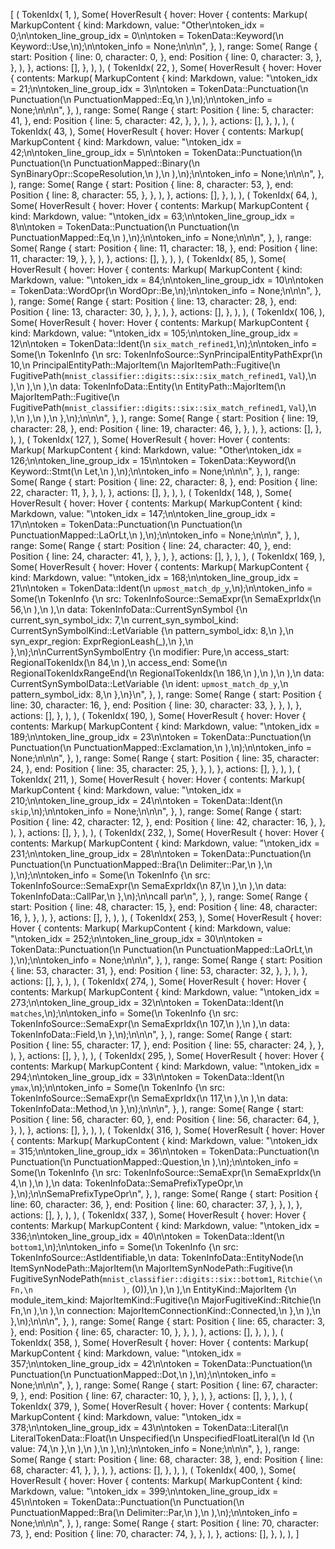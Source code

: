 [
    (
        TokenIdx(
            1,
        ),
        Some(
            HoverResult {
                hover: Hover {
                    contents: Markup(
                        MarkupContent {
                            kind: Markdown,
                            value: "Other\ntoken_idx = 0;\n\ntoken_line_group_idx = 0\n\ntoken = TokenData::Keyword(\n    Keyword::Use,\n);\n\ntoken_info = None;\n\n\n",
                        },
                    ),
                    range: Some(
                        Range {
                            start: Position {
                                line: 0,
                                character: 0,
                            },
                            end: Position {
                                line: 0,
                                character: 3,
                            },
                        },
                    ),
                },
                actions: [],
            },
        ),
    ),
    (
        TokenIdx(
            22,
        ),
        Some(
            HoverResult {
                hover: Hover {
                    contents: Markup(
                        MarkupContent {
                            kind: Markdown,
                            value: "\ntoken_idx = 21;\n\ntoken_line_group_idx = 3\n\ntoken = TokenData::Punctuation(\n    Punctuation(\n        PunctuationMapped::Eq,\n    ),\n);\n\ntoken_info = None;\n\n\n",
                        },
                    ),
                    range: Some(
                        Range {
                            start: Position {
                                line: 5,
                                character: 41,
                            },
                            end: Position {
                                line: 5,
                                character: 42,
                            },
                        },
                    ),
                },
                actions: [],
            },
        ),
    ),
    (
        TokenIdx(
            43,
        ),
        Some(
            HoverResult {
                hover: Hover {
                    contents: Markup(
                        MarkupContent {
                            kind: Markdown,
                            value: "\ntoken_idx = 42;\n\ntoken_line_group_idx = 5\n\ntoken = TokenData::Punctuation(\n    Punctuation(\n        PunctuationMapped::Binary(\n            SynBinaryOpr::ScopeResolution,\n        ),\n    ),\n);\n\ntoken_info = None;\n\n\n",
                        },
                    ),
                    range: Some(
                        Range {
                            start: Position {
                                line: 8,
                                character: 53,
                            },
                            end: Position {
                                line: 8,
                                character: 55,
                            },
                        },
                    ),
                },
                actions: [],
            },
        ),
    ),
    (
        TokenIdx(
            64,
        ),
        Some(
            HoverResult {
                hover: Hover {
                    contents: Markup(
                        MarkupContent {
                            kind: Markdown,
                            value: "\ntoken_idx = 63;\n\ntoken_line_group_idx = 8\n\ntoken = TokenData::Punctuation(\n    Punctuation(\n        PunctuationMapped::Eq,\n    ),\n);\n\ntoken_info = None;\n\n\n",
                        },
                    ),
                    range: Some(
                        Range {
                            start: Position {
                                line: 11,
                                character: 18,
                            },
                            end: Position {
                                line: 11,
                                character: 19,
                            },
                        },
                    ),
                },
                actions: [],
            },
        ),
    ),
    (
        TokenIdx(
            85,
        ),
        Some(
            HoverResult {
                hover: Hover {
                    contents: Markup(
                        MarkupContent {
                            kind: Markdown,
                            value: "\ntoken_idx = 84;\n\ntoken_line_group_idx = 10\n\ntoken = TokenData::WordOpr(\n    WordOpr::Be,\n);\n\ntoken_info = None;\n\n\n",
                        },
                    ),
                    range: Some(
                        Range {
                            start: Position {
                                line: 13,
                                character: 28,
                            },
                            end: Position {
                                line: 13,
                                character: 30,
                            },
                        },
                    ),
                },
                actions: [],
            },
        ),
    ),
    (
        TokenIdx(
            106,
        ),
        Some(
            HoverResult {
                hover: Hover {
                    contents: Markup(
                        MarkupContent {
                            kind: Markdown,
                            value: "\ntoken_idx = 105;\n\ntoken_line_group_idx = 12\n\ntoken = TokenData::Ident(\n    `six_match_refined1`,\n);\n\ntoken_info = Some(\n    TokenInfo {\n        src: TokenInfoSource::SynPrincipalEntityPathExpr(\n            10,\n            PrincipalEntityPath::MajorItem(\n                MajorItemPath::Fugitive(\n                    FugitivePath(`mnist_classifier::digits::six::six_match_refined1`, `Val`),\n                ),\n            ),\n        ),\n        data: TokenInfoData::Entity(\n            EntityPath::MajorItem(\n                MajorItemPath::Fugitive(\n                    FugitivePath(`mnist_classifier::digits::six::six_match_refined1`, `Val`),\n                ),\n            ),\n        ),\n    },\n);\n\n\n",
                        },
                    ),
                    range: Some(
                        Range {
                            start: Position {
                                line: 19,
                                character: 28,
                            },
                            end: Position {
                                line: 19,
                                character: 46,
                            },
                        },
                    ),
                },
                actions: [],
            },
        ),
    ),
    (
        TokenIdx(
            127,
        ),
        Some(
            HoverResult {
                hover: Hover {
                    contents: Markup(
                        MarkupContent {
                            kind: Markdown,
                            value: "Other\ntoken_idx = 126;\n\ntoken_line_group_idx = 15\n\ntoken = TokenData::Keyword(\n    Keyword::Stmt(\n        Let,\n    ),\n);\n\ntoken_info = None;\n\n\n",
                        },
                    ),
                    range: Some(
                        Range {
                            start: Position {
                                line: 22,
                                character: 8,
                            },
                            end: Position {
                                line: 22,
                                character: 11,
                            },
                        },
                    ),
                },
                actions: [],
            },
        ),
    ),
    (
        TokenIdx(
            148,
        ),
        Some(
            HoverResult {
                hover: Hover {
                    contents: Markup(
                        MarkupContent {
                            kind: Markdown,
                            value: "\ntoken_idx = 147;\n\ntoken_line_group_idx = 17\n\ntoken = TokenData::Punctuation(\n    Punctuation(\n        PunctuationMapped::LaOrLt,\n    ),\n);\n\ntoken_info = None;\n\n\n",
                        },
                    ),
                    range: Some(
                        Range {
                            start: Position {
                                line: 24,
                                character: 40,
                            },
                            end: Position {
                                line: 24,
                                character: 41,
                            },
                        },
                    ),
                },
                actions: [],
            },
        ),
    ),
    (
        TokenIdx(
            169,
        ),
        Some(
            HoverResult {
                hover: Hover {
                    contents: Markup(
                        MarkupContent {
                            kind: Markdown,
                            value: "\ntoken_idx = 168;\n\ntoken_line_group_idx = 21\n\ntoken = TokenData::Ident(\n    `upmost_match_dp_y`,\n);\n\ntoken_info = Some(\n    TokenInfo {\n        src: TokenInfoSource::SemaExpr(\n            SemaExprIdx(\n                56,\n            ),\n        ),\n        data: TokenInfoData::CurrentSynSymbol {\n            current_syn_symbol_idx: 7,\n            current_syn_symbol_kind: CurrentSynSymbolKind::LetVariable {\n                pattern_symbol_idx: 8,\n            },\n            syn_expr_region: ExprRegionLeash(_),\n        },\n    },\n);\n\nCurrentSynSymbolEntry {\n    modifier: Pure,\n    access_start: RegionalTokenIdx(\n        84,\n    ),\n    access_end: Some(\n        RegionalTokenIdxRangeEnd(\n            RegionalTokenIdx(\n                186,\n            ),\n        ),\n    ),\n    data: CurrentSynSymbolData::LetVariable {\n        ident: `upmost_match_dp_y`,\n        pattern_symbol_idx: 8,\n    },\n}\n",
                        },
                    ),
                    range: Some(
                        Range {
                            start: Position {
                                line: 30,
                                character: 16,
                            },
                            end: Position {
                                line: 30,
                                character: 33,
                            },
                        },
                    ),
                },
                actions: [],
            },
        ),
    ),
    (
        TokenIdx(
            190,
        ),
        Some(
            HoverResult {
                hover: Hover {
                    contents: Markup(
                        MarkupContent {
                            kind: Markdown,
                            value: "\ntoken_idx = 189;\n\ntoken_line_group_idx = 23\n\ntoken = TokenData::Punctuation(\n    Punctuation(\n        PunctuationMapped::Exclamation,\n    ),\n);\n\ntoken_info = None;\n\n\n",
                        },
                    ),
                    range: Some(
                        Range {
                            start: Position {
                                line: 35,
                                character: 24,
                            },
                            end: Position {
                                line: 35,
                                character: 25,
                            },
                        },
                    ),
                },
                actions: [],
            },
        ),
    ),
    (
        TokenIdx(
            211,
        ),
        Some(
            HoverResult {
                hover: Hover {
                    contents: Markup(
                        MarkupContent {
                            kind: Markdown,
                            value: "\ntoken_idx = 210;\n\ntoken_line_group_idx = 24\n\ntoken = TokenData::Ident(\n    `skip`,\n);\n\ntoken_info = None;\n\n\n",
                        },
                    ),
                    range: Some(
                        Range {
                            start: Position {
                                line: 42,
                                character: 12,
                            },
                            end: Position {
                                line: 42,
                                character: 16,
                            },
                        },
                    ),
                },
                actions: [],
            },
        ),
    ),
    (
        TokenIdx(
            232,
        ),
        Some(
            HoverResult {
                hover: Hover {
                    contents: Markup(
                        MarkupContent {
                            kind: Markdown,
                            value: "\ntoken_idx = 231;\n\ntoken_line_group_idx = 28\n\ntoken = TokenData::Punctuation(\n    Punctuation(\n        PunctuationMapped::Bra(\n            Delimiter::Par,\n        ),\n    ),\n);\n\ntoken_info = Some(\n    TokenInfo {\n        src: TokenInfoSource::SemaExpr(\n            SemaExprIdx(\n                87,\n            ),\n        ),\n        data: TokenInfoData::CallPar,\n    },\n);\n\ncall par\n",
                        },
                    ),
                    range: Some(
                        Range {
                            start: Position {
                                line: 48,
                                character: 15,
                            },
                            end: Position {
                                line: 48,
                                character: 16,
                            },
                        },
                    ),
                },
                actions: [],
            },
        ),
    ),
    (
        TokenIdx(
            253,
        ),
        Some(
            HoverResult {
                hover: Hover {
                    contents: Markup(
                        MarkupContent {
                            kind: Markdown,
                            value: "\ntoken_idx = 252;\n\ntoken_line_group_idx = 30\n\ntoken = TokenData::Punctuation(\n    Punctuation(\n        PunctuationMapped::LaOrLt,\n    ),\n);\n\ntoken_info = None;\n\n\n",
                        },
                    ),
                    range: Some(
                        Range {
                            start: Position {
                                line: 53,
                                character: 31,
                            },
                            end: Position {
                                line: 53,
                                character: 32,
                            },
                        },
                    ),
                },
                actions: [],
            },
        ),
    ),
    (
        TokenIdx(
            274,
        ),
        Some(
            HoverResult {
                hover: Hover {
                    contents: Markup(
                        MarkupContent {
                            kind: Markdown,
                            value: "\ntoken_idx = 273;\n\ntoken_line_group_idx = 32\n\ntoken = TokenData::Ident(\n    `matches`,\n);\n\ntoken_info = Some(\n    TokenInfo {\n        src: TokenInfoSource::SemaExpr(\n            SemaExprIdx(\n                107,\n            ),\n        ),\n        data: TokenInfoData::Field,\n    },\n);\n\n\n",
                        },
                    ),
                    range: Some(
                        Range {
                            start: Position {
                                line: 55,
                                character: 17,
                            },
                            end: Position {
                                line: 55,
                                character: 24,
                            },
                        },
                    ),
                },
                actions: [],
            },
        ),
    ),
    (
        TokenIdx(
            295,
        ),
        Some(
            HoverResult {
                hover: Hover {
                    contents: Markup(
                        MarkupContent {
                            kind: Markdown,
                            value: "\ntoken_idx = 294;\n\ntoken_line_group_idx = 33\n\ntoken = TokenData::Ident(\n    `ymax`,\n);\n\ntoken_info = Some(\n    TokenInfo {\n        src: TokenInfoSource::SemaExpr(\n            SemaExprIdx(\n                117,\n            ),\n        ),\n        data: TokenInfoData::Method,\n    },\n);\n\n\n",
                        },
                    ),
                    range: Some(
                        Range {
                            start: Position {
                                line: 56,
                                character: 60,
                            },
                            end: Position {
                                line: 56,
                                character: 64,
                            },
                        },
                    ),
                },
                actions: [],
            },
        ),
    ),
    (
        TokenIdx(
            316,
        ),
        Some(
            HoverResult {
                hover: Hover {
                    contents: Markup(
                        MarkupContent {
                            kind: Markdown,
                            value: "\ntoken_idx = 315;\n\ntoken_line_group_idx = 36\n\ntoken = TokenData::Punctuation(\n    Punctuation(\n        PunctuationMapped::Question,\n    ),\n);\n\ntoken_info = Some(\n    TokenInfo {\n        src: TokenInfoSource::SemaExpr(\n            SemaExprIdx(\n                4,\n            ),\n        ),\n        data: TokenInfoData::SemaPrefixTypeOpr,\n    },\n);\n\nSemaPrefixTypeOpr\n",
                        },
                    ),
                    range: Some(
                        Range {
                            start: Position {
                                line: 60,
                                character: 36,
                            },
                            end: Position {
                                line: 60,
                                character: 37,
                            },
                        },
                    ),
                },
                actions: [],
            },
        ),
    ),
    (
        TokenIdx(
            337,
        ),
        Some(
            HoverResult {
                hover: Hover {
                    contents: Markup(
                        MarkupContent {
                            kind: Markdown,
                            value: "\ntoken_idx = 336;\n\ntoken_line_group_idx = 40\n\ntoken = TokenData::Ident(\n    `bottom1`,\n);\n\ntoken_info = Some(\n    TokenInfo {\n        src: TokenInfoSource::AstIdentifiable,\n        data: TokenInfoData::EntityNode(\n            ItemSynNodePath::MajorItem(\n                MajorItemSynNodePath::Fugitive(\n                    FugitiveSynNodePath(`mnist_classifier::digits::six::bottom1`, `Ritchie(\n                        Fn,\n                    )`, (0)),\n                ),\n            ),\n            EntityKind::MajorItem {\n                module_item_kind: MajorItemKind::Fugitive(\n                    MajorFugitiveKind::Ritchie(\n                        Fn,\n                    ),\n                ),\n                connection: MajorItemConnectionKind::Connected,\n            },\n        ),\n    },\n);\n\n\n",
                        },
                    ),
                    range: Some(
                        Range {
                            start: Position {
                                line: 65,
                                character: 3,
                            },
                            end: Position {
                                line: 65,
                                character: 10,
                            },
                        },
                    ),
                },
                actions: [],
            },
        ),
    ),
    (
        TokenIdx(
            358,
        ),
        Some(
            HoverResult {
                hover: Hover {
                    contents: Markup(
                        MarkupContent {
                            kind: Markdown,
                            value: "\ntoken_idx = 357;\n\ntoken_line_group_idx = 42\n\ntoken = TokenData::Punctuation(\n    Punctuation(\n        PunctuationMapped::Dot,\n    ),\n);\n\ntoken_info = None;\n\n\n",
                        },
                    ),
                    range: Some(
                        Range {
                            start: Position {
                                line: 67,
                                character: 9,
                            },
                            end: Position {
                                line: 67,
                                character: 10,
                            },
                        },
                    ),
                },
                actions: [],
            },
        ),
    ),
    (
        TokenIdx(
            379,
        ),
        Some(
            HoverResult {
                hover: Hover {
                    contents: Markup(
                        MarkupContent {
                            kind: Markdown,
                            value: "\ntoken_idx = 378;\n\ntoken_line_group_idx = 43\n\ntoken = TokenData::Literal(\n    LiteralTokenData::Float(\n        Unspecified(\n            UnspecifiedFloatLiteral(\n                Id {\n                    value: 74,\n                },\n            ),\n        ),\n    ),\n);\n\ntoken_info = None;\n\n\n",
                        },
                    ),
                    range: Some(
                        Range {
                            start: Position {
                                line: 68,
                                character: 38,
                            },
                            end: Position {
                                line: 68,
                                character: 41,
                            },
                        },
                    ),
                },
                actions: [],
            },
        ),
    ),
    (
        TokenIdx(
            400,
        ),
        Some(
            HoverResult {
                hover: Hover {
                    contents: Markup(
                        MarkupContent {
                            kind: Markdown,
                            value: "\ntoken_idx = 399;\n\ntoken_line_group_idx = 45\n\ntoken = TokenData::Punctuation(\n    Punctuation(\n        PunctuationMapped::Bra(\n            Delimiter::Par,\n        ),\n    ),\n);\n\ntoken_info = None;\n\n\n",
                        },
                    ),
                    range: Some(
                        Range {
                            start: Position {
                                line: 70,
                                character: 73,
                            },
                            end: Position {
                                line: 70,
                                character: 74,
                            },
                        },
                    ),
                },
                actions: [],
            },
        ),
    ),
]